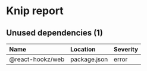 # Knip report

## Unused dependencies (1)

| Name             | Location     | Severity |
| :--------------- | :----------- | :------- |
| @react-hookz/web | package.json | error    |


